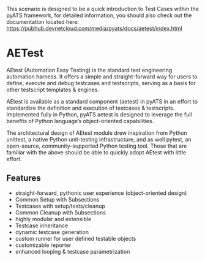 
This scenario is designed to be a quick introduction to Test Cases within the
pyATS framework, for detailed information, you should also check out the documentation located here:
https://pubhub.devnetcloud.com/media/pyats/docs/aetest/index.html


# AETest

AEtest (Automation Easy Testing) is the standard test engineering automation harness. It offers a simple and straight-forward way for users to define, execute and debug testcases and testscripts, serving as a basis for other testscript templates & engines.


AEtest is available as a standard component (aetest) in pyATS in an effort to standardize the definition and execution of testcases & testscripts. Implemented fully in Python, pyATS aetest is designed to leverage the full benefits of Python language’s object-oriented capabilities.

The architectural design of AEtest module drew inspiration from Python unittest, a native Python unit-testing infrastructure, and as well pytest, an open-source, community-supported Python testing tool. Those that are familiar with the above should be able to quickly adopt AEtest with little effort.

## Features

* straight-forward, pythonic user experience (object-oriented design)
* Common Setup with Subsections
* Testcases with setup/tests/cleanup
* Common Cleanup with Subsections
* highly modular and extensible
* Testcase inheritance
* dynamic testcase generation
* custom runner for user defined testable objects
* customizable reporter
* enhanced looping & testcase parametrization
